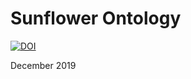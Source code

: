# Sunflower Ontology

[![DOI](https://zenodo.org/badge/394307948.svg)](https://zenodo.org/doi/10.5281/zenodo.11475282)

December 2019
